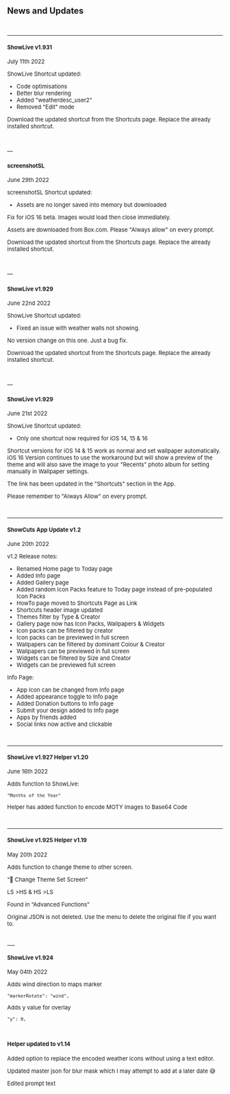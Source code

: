 <font size="2">

## News and Updates
<br>

---
#### ShowLive v1.931
July 11th 2022

ShowLive Shortcut updated:

+ Code optimisations 
+ Better blur rendering
+ Added "weatherdesc_user2"
+ Removed "Edit" mode  

Download the updated shortcut from the Shortcuts page. Replace the already installed shortcut. 

<br>

—
#### screenshotSL
June 29th 2022

screenshotSL Shortcut updated:

+ Assets are no longer saved into memory but downloaded 

Fix for iOS 16 beta. Images would load then close immediately.

Assets are downloaded from Box.com. Please "Always allow" on every prompt.

Download the updated shortcut from the Shortcuts page. Replace the already installed shortcut. 

<br>

—

#### ShowLive v1.929
June 22nd 2022

ShowLive Shortcut updated:

+ Fixed an issue with weather walls not showing. 

No version change on this one. Just a bug fix.  

Download the updated shortcut from the Shortcuts page. Replace the already installed shortcut. 

<br>

—

#### ShowLive v1.929
June 21st 2022

ShowLive Shortcut updated:

+ Only one shortcut now required for iOS 14, 15 & 16

Shortcut versions for iOS 14 & 15 work as normal and set wallpaper automatically. iOS 16 Version continues to use the workaround but will show a preview of the theme and will also save the image to your "Recents" photo album for setting manually in Wallpaper settings.

The link has been updated in the "Shortcuts" section in the App.

Please remember to "Always Allow" on every prompt.

<br>

---

#### ShowCuts App Update v1.2
June 20th 2022

v1.2 Release notes:

+ Renamed Home page to Today page
+ Added Info page
+ Added Gallery page
+ Added random Icon Packs feature to Today page instead of pre-populated Icon Packs
+ HowTo page moved to Shortcuts Page as Link
+ Shortcuts header image updated
+ Themes filter by Type & Creator
+ Gallery page now has Icon Packs, Wallpapers & Widgets
+ Icon packs can be filtered by creator
+ Icon packs can be previewed in full screen
+ Wallpapers can be filtered by dominant Colour & Creator
+ Wallpapers can be previewed in full screen
+ Widgets can be filtered by Size and Creator
+ Widgets can be previewed full screen

Info Page:
+ App Icon can be changed from Info page
+ Added appearance toggle to Info page
+ Added Donation buttons to Info page
+ Submit your design added to Info page
+ Apps by friends added
+ Social links now active and clickable

<br>

---

#### ShowLive v1.927  Helper v1.20 
June 16th 2022

Adds function to ShowLive:

    "Months of the Year"

Helper has added function to encode MOTY images to Base64 Code


<br>


---

#### ShowLive v1.925  Helper v1.19 
May 20th 2022

Adds function to change theme to other screen. 

“📲 Change Theme Set Screen”

LS >HS & HS >LS

Found in “Advanced Functions”

Original JSON is not deleted. Use the menu to delete the original file if you want to. 


<br>
___

#### ShowLive v1.924
May 04th 2022

Adds wind direction to maps marker

    "markerRotate": "wind",

Adds y value for overlay 

    "y": 0,

<br>

#### Helper updated to v1.14

Added option to replace the encoded weather icons without using a text editor. 

Updated master json for blur mask which I may attempt to add at a later date 😅

Edited prompt text


<br>
